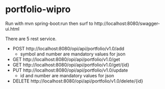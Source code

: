 # portfolio-wipro

Run with mvn spring-boot:run
then surf to http://localhost:8080/swagger-ui.html

There are 5 rest service.
- POST http://localhost:8080/opi/api/portfolio/v1.0/add 
   - symbol and number are mandatory  values for json
- GET  http://localhost:8080/opi/api/portfolio/v1.0/get
- GET  http://localhost:8080/opi/api/portfolio/v1.0/get/{id}
- PUT  http://localhost:8080/opi/api/portfolio/v1.0/update
  - id and number are mandatory  values for json
- DELETE http://localhost:8080/opi/api/portfolio/v1.0/delete/{id}
